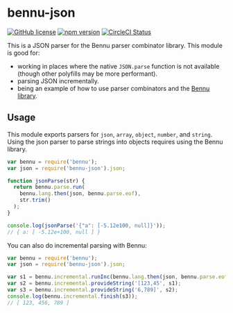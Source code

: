 # bennu-json

[![GitHub license](https://img.shields.io/badge/license-MIT-blue.svg)](https://github.com/AgentME/bennu-json/blob/master/LICENSE.txt) [![npm version](https://img.shields.io/npm/v/bennu-json.svg?style=flat)](https://www.npmjs.com/package/bennu-json) [![CircleCI Status](https://circleci.com/gh/AgentME/bennu-json.svg?style=shield)](https://circleci.com/gh/AgentME/bennu-json)

This is a JSON parser for the Bennu parser combinator library. This module is
good for:

* working in places where the native `JSON.parse` function is not available
(though other polyfills may be more performant).
* parsing JSON incrementally.
* being an example of how to use parser combinators and the [Bennu
library](http://bennu-js.com/).

## Usage

This module exports parsers for `json`, `array`, `object`, `number`, and
`string`. Using the json parser to parse strings into objects requires using
the Bennu library.

```javascript
var bennu = require('bennu');
var json = require('bennu-json').json;

function jsonParse(str) {
  return bennu.parse.run(
    bennu.lang.then(json, bennu.parse.eof),
    str.trim()
  );
}

console.log(jsonParse('{"a": [-5.12e100, null]}'));
// { a: [ -5.12e+100, null ] }
```

You can also do incremental parsing with Bennu:

```javascript
var bennu = require('bennu');
var json = require('bennu-json').json;

var s1 = bennu.incremental.runInc(bennu.lang.then(json, bennu.parse.eof));
var s2 = bennu.incremental.provideString('[123,45', s1);
var s3 = bennu.incremental.provideString('6,789]', s2);
console.log(bennu.incremental.finish(s3));
// [ 123, 456, 789 ]
```

